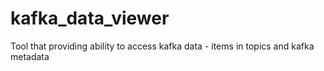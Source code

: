 # kafka_data_viewer
Tool that providing ability to access kafka data - items in topics and kafka metadata

